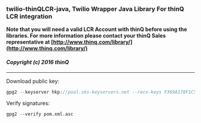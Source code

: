 ### twilio-thinQLCR-java, Twilio Wrapper Java Library For thinQ LCR integration

**Note that you will need a valid LCR Account with thinQ before using the libraries. For more information please contact your thinQ Sales representative at [http://www.thinq.com/library/](http://www.thinq.com/library/)**

#### *Copyright (c) 2016 thinQ*
---
Download public key:
``` javascript
gpg2 --keyserver hkp://pool.sks-keyservers.net --recv-keys F369A178F1C54CCB93F540EAC55F351BC8CCD7F4
```

Verify signatures:
```
gpg2 --verify pom.xml.asc
```